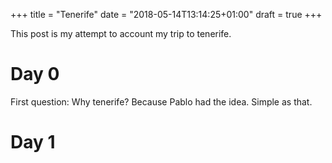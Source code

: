 +++
title = "Tenerife"
date = "2018-05-14T13:14:25+01:00"
draft = true
+++

This post is my attempt to account my trip to tenerife.

# Day 0

First question: Why tenerife? Because Pablo had the idea. Simple as that.

# Day 1
